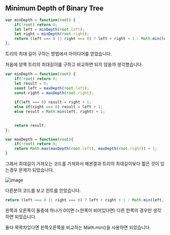 ## Minimum Depth of Binary Tree

```js
var minDepth = function(root) {
    if(!root) return 0;
    let left = minDepth(root.left);
    let right = minDepth(root.right);
    return (left === 0 || right === 0) ? left + right + 1 : Math.min(left, right) + 1;
};
```

트리의 최대 길이 구하는 방법에서 아이디어를 얻었습니다.

처음에 양쪽 트리의 최대길이를 구하고 비교하면 되지 않을까 생각했습니다.

```js
var minDepth = function(root) {
    if(!root) return 0;
    let result = 0;
    const left = maxDepth(root.left);
    const right = maxDepth(root.right);
    
    if(left === 0) result = right + 1;
    else if(right === 0) result = left + 1;
    else result = Math.min(left, right) + 1;
    

    return result;
};

var maxDepth = function(root){
    if(!root) return 0;
    return Math.max(maxDepth(root.left), maxDepth(root.right)) + 1;
}
```

그래서 최대길이 가져오는 코드를 가져와서 해본결과 트리의 최대길이보다 짧은 것이 있는경우 문제가 되었습니다.

![image](https://user-images.githubusercontent.com/65094518/201349209-2ee9a8ee-3d9f-4cee-9e40-d986689f9910.png)



다른분의 코드를 보고 힌트를 얻었습니다.

```js
return (left === 0 || right === 0) ? left + right + 1 : Math.min(left, right) + 1;
```

왼쪽과 오른쪽이 둘중에 하나가 0이면 (=한쪽이 비어있다면) 다른 한쪽의 경우만 생각하면 되었습니다.

둘다 꽉꽉차있다면 왼쪽오른쪽을 비교하는 Math.min()을 사용하면 되었습니다.